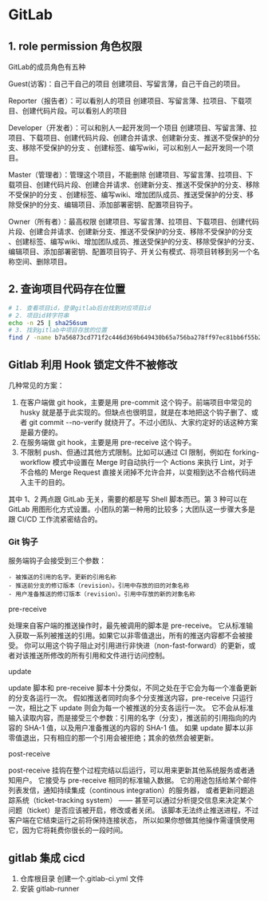 # GitLab


## 1. role permission 角色权限

GitLab的成员角色有五种

Guest(访客)：自己干自己的项目
创建项目、写留言薄，自己干自己的项目。

Reporter（报告者）：可以看别人的项目
创建项目、写留言薄、拉项目、下载项目、创建代码片段。可以看别人的项目

Developer（开发者）：可以和别人一起开发同一个项目
创建项目、写留言薄、拉项目、下载项目、创建代码片段、创建合并请求、创建新分支、推送不受保护的分支、移除不受保护的分支 、创建标签、编写wiki，可以和别人一起开发同一个项目。

Master（管理者）：管理这个项目，不能删除
创建项目、写留言薄、拉项目、下载项目、创建代码片段、创建合并请求、创建新分支、推送不受保护的分支、移除不受保护的分支 、创建标签、编写wiki、增加团队成员、推送受保护的分支、移除受保护的分支、编辑项目、添加部署密钥、配置项目钩子。

Owner（所有者）：最高权限
创建项目、写留言薄、拉项目、下载项目、创建代码片段、创建合并请求、创建新分支、推送不受保护的分支、移除不受保护的分支 、创建标签、编写wiki、增加团队成员、推送受保护的分支、移除受保护的分支、编辑项目、添加部署密钥、配置项目钩子、开关公有模式、将项目转移到另一个名称空间、删除项目。

## 2. 查询项目代码存在位置

```sh
# 1. 查看项目id，登录gitlab后台找到对应项目id
# 2. 项目id转字符串
echo -n 25 | sha256sum
# 3. 找到gitlab中项目存放的位置
find / -name b7a56873cd771f2c446d369b649430b65a756ba278ff97ec81bb6f55b2e73569.git
```


## Gitlab 利用 Hook 锁定文件不被修改

几种常见的方案：

1. 在客户端做 git hook，主要是用 pre-commit 这个钩子。前端项目中常见的 husky 就是基于此实现的。但缺点也很明显，就是在本地把这个钩子删了、或者 git commit --no-verify 就绕开了。不过小团队、大家约定好的话这种方案是最方便的。
2. 在服务端做 git hook，主要是用 pre-receive 这个钩子。
3. 不限制 push、但通过其他方式限制。比如可以通过 CI 限制，例如在 forking-workflow 模式中设置在 Merge 时自动执行一个 Actions 来执行 Lint，对于不合格的 Merge Request 直接关闭掉不允许合并，以变相到达不合格代码进入主干的目的。

其中 1、2 两点跟 GitLab 无关，需要的都是写 Shell 脚本而已。第 3 种可以在 GitLab 用图形化方式设置。小团队的第一种用的比较多；大团队这一步骤大多是跟 CI/CD 工作流紧密结合的。

### Git 钩子

服务端钩子会接受到三个参数：
    
    - 被推送的引用的名字。更新的引用名称
    - 推送前分支的修订版本（revision）。引用中存放的旧的对象名称
    - 用户准备推送的修订版本（revision）。引用中存放的新的对象名称

pre-receive

处理来自客户端的推送操作时，最先被调用的脚本是 pre-receive。 它从标准输入获取一系列被推送的引用。如果它以非零值退出，所有的推送内容都不会被接受。 你可以用这个钩子阻止对引用进行非快进（non-fast-forward）的更新，或者对该推送所修改的所有引用和文件进行访问控制。

update

update 脚本和 pre-receive 脚本十分类似，不同之处在于它会为每一个准备更新的分支各运行一次。 假如推送者同时向多个分支推送内容，pre-receive 只运行一次，相比之下 update 则会为每一个被推送的分支各运行一次。 它不会从标准输入读取内容，而是接受三个参数：引用的名字（分支），推送前的引用指向的内容的 SHA-1 值，以及用户准备推送的内容的 SHA-1 值。 如果 update 脚本以非零值退出，只有相应的那一个引用会被拒绝；其余的依然会被更新。

post-receive

post-receive 挂钩在整个过程完结以后运行，可以用来更新其他系统服务或者通知用户。 它接受与 pre-receive 相同的标准输入数据。 它的用途包括给某个邮件列表发信，通知持续集成（continous integration）的服务器， 或者更新问题追踪系统（ticket-tracking system） —— 甚至可以通过分析提交信息来决定某个问题（ticket）是否应该被开启，修改或者关闭。 该脚本无法终止推送进程，不过客户端在它结束运行之前将保持连接状态， 所以如果你想做其他操作需谨慎使用它，因为它将耗费你很长的一段时间。

## gitlab 集成 cicd

1. 仓库根目录 创建一个.gitlab-ci.yml 文件
2. 安装 gitlab-runner
